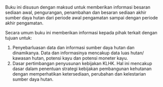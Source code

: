 Buku ini disusun dengan maksud untuk memberikan informasi besaran sediaan awal, pengurangan, penambahan dan besaran sediaan akhir sumber daya hutan dari periode awal pengamatan sampai dengan periode akhir pengamatan.

Secara umum buku ini memberikan informasi kepada pihak terkait dengan tujuan untuk:
1. Penyebarluasan data dan informasi sumber daya hutan dan dinamikanya. Data dan informasinya mencakup data luas hutan/ kawasan hutan, potensi kayu dan potensi moneter kayu.
2. Dasar pertimbangan penyusunan kebijakan KLHK. Hal ini mencakup dasar dalam penentuan strategi kebijakan pembangunan kehutanan dengan memperhatikan ketersediaan, perubahan dan kelestarian sumber daya hutan.